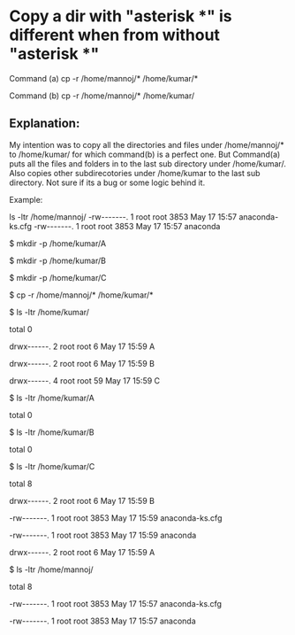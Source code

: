 # Copy a dir with "asterisk *" is different when from without "asterisk *"

Command (a)
cp -r /home/mannoj/* /home/kumar/*

Command (b)
cp -r /home/mannoj/* /home/kumar/


## Explanation: 
My intention was to copy all the directories and files under /home/mannoj/* to /home/kumar/ for which command(b) is a perfect one. 
But Command(a) puts all the files and folders in to the last sub directory under /home/kumar/. Also copies other subdirecotories under /home/kumar to the last sub directory. 
Not sure if its a bug or some logic behind it.

Example:

ls -ltr /home/mannoj/
-rw-------. 1 root root 3853 May 17 15:57 anaconda-ks.cfg
-rw-------. 1 root root 3853 May 17 15:57 anaconda

 $ mkdir -p /home/kumar/A
 
 $ mkdir -p /home/kumar/B
 
 $ mkdir -p /home/kumar/C
 
 $ cp -r /home/mannoj/* /home/kumar/*
 
 $ ls -ltr /home/kumar/
 
 total 0

 drwx------. 2 root root  6 May 17 15:59 A

 drwx------. 2 root root  6 May 17 15:59 B

 drwx------. 4 root root 59 May 17 15:59 C

 $ ls -ltr /home/kumar/A
 
 total 0

 $ ls -ltr /home/kumar/B
 
total 0

 $ ls -ltr /home/kumar/C
 
total 8

drwx------. 2 root root    6 May 17 15:59 B

-rw-------. 1 root root 3853 May 17 15:59 anaconda-ks.cfg

-rw-------. 1 root root 3853 May 17 15:59 anaconda

drwx------. 2 root root    6 May 17 15:59 A

 $ ls -ltr /home/mannoj/
 
total 8

-rw-------. 1 root root 3853 May 17 15:57 anaconda-ks.cfg

-rw-------. 1 root root 3853 May 17 15:57 anaconda

